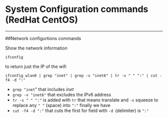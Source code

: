 # System Configuration commands (RedHat CentOS)
-----------------------------------------------

##Network configurtions commands

Show the network information

	ifconfig

to return just the IP of the wifi 

	ifconfig wlan0 | grep "inet" | grep -v "inet6" | tr -s " " ":" | cut -f4 -d ":"

- `grep "inet`"  that includes *inet* 
- `grep -v "inet6"` that excludes the IPv6 address
- `tr -s " " ":"` is added with `tr` that means translate and `-s` squeeze to replace any `" "` (space) into `":"` finally we have 
- `cut -f4 -d ":"` that cuts the first for field with `-d `(delimiter) is `":"`

